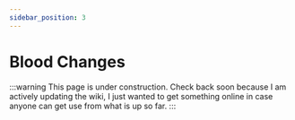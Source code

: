 ```yaml
---
sidebar_position: 3
---
```


# Blood Changes

:::warning
This page is under construction. Check back soon because I am actively updating the wiki, I just wanted to get something online in case anyone can get use from what is up so far.
:::
